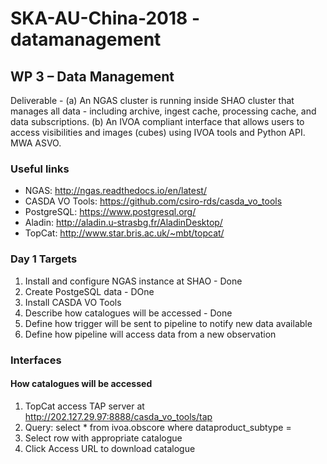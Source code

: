 # SKA-AU-China-2018 - **datamanagement**

## WP 3 – Data Management
Deliverable - (a) An NGAS cluster is running inside SHAO cluster that manages all data - including archive, ingest cache, processing cache, and data subscriptions. (b) An IVOA compliant interface that allows users to access visibilities and images (cubes) using IVOA tools and Python API. MWA ASVO.

### Useful links
* NGAS: http://ngas.readthedocs.io/en/latest/
* CASDA VO Tools: https://github.com/csiro-rds/casda_vo_tools
* PostgreSQL: https://www.postgresql.org/
* Aladin: http://aladin.u-strasbg.fr/AladinDesktop/
* TopCat: http://www.star.bris.ac.uk/~mbt/topcat/

### Day 1 Targets
1. Install and configure NGAS instance at SHAO - Done
2. Create PostgeSQL data - DOne
3. Install CASDA VO Tools
4. Describe how catalogues will be accessed - Done
5. Define how trigger will be sent to pipeline to notify new data available
6. Define how pipeline will access data from a new observation

### Interfaces
#### How catalogues will be accessed
1. TopCat access TAP server at http://202.127.29.97:8888/casda_vo_tools/tap
2. Query: select * from ivoa.obscore where dataproduct_subtype = 
3. Select row with appropriate catalogue
4. Click Access URL to download catalogue
